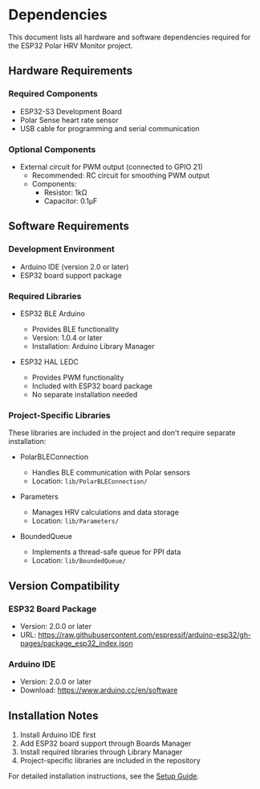# Dependencies

This document lists all hardware and software dependencies required for the ESP32 Polar HRV Monitor project.

## Hardware Requirements

### Required Components

- ESP32-S3 Development Board
- Polar Sense heart rate sensor
- USB cable for programming and serial communication

### Optional Components

- External circuit for PWM output (connected to GPIO 21)
  - Recommended: RC circuit for smoothing PWM output
  - Components:
    - Resistor: 1kΩ
    - Capacitor: 0.1µF

## Software Requirements

### Development Environment

- Arduino IDE (version 2.0 or later)
- ESP32 board support package

### Required Libraries

- ESP32 BLE Arduino
  - Provides BLE functionality
  - Version: 1.0.4 or later
  - Installation: Arduino Library Manager

- ESP32 HAL LEDC
  - Provides PWM functionality
  - Included with ESP32 board package
  - No separate installation needed

### Project-Specific Libraries

These libraries are included in the project and don't require separate installation:

- PolarBLEConnection
  - Handles BLE communication with Polar sensors
  - Location: `lib/PolarBLEConnection/`

- Parameters
  - Manages HRV calculations and data storage
  - Location: `lib/Parameters/`

- BoundedQueue
  - Implements a thread-safe queue for PPI data
  - Location: `lib/BoundedQueue/`

## Version Compatibility

### ESP32 Board Package

- Version: 2.0.0 or later
- URL: <https://raw.githubusercontent.com/espressif/arduino-esp32/gh-pages/package_esp32_index.json>

### Arduino IDE

- Version: 2.0.0 or later
- Download: <https://www.arduino.cc/en/software>

## Installation Notes

1. Install Arduino IDE first
2. Add ESP32 board support through Boards Manager
3. Install required libraries through Library Manager
4. Project-specific libraries are included in the repository

For detailed installation instructions, see the [Setup Guide](setup.md).
